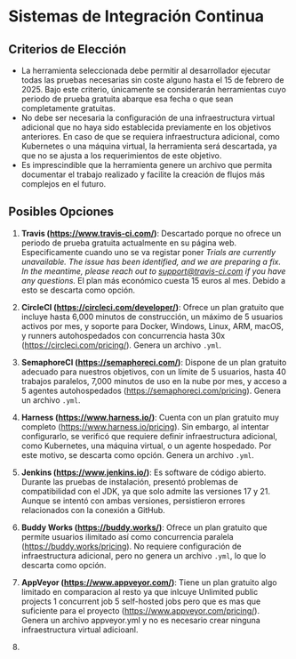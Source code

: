 # Sistemas de Integración Continua

## Criterios de Elección

- La herramienta seleccionada debe permitir al desarrollador ejecutar todas las pruebas necesarias sin coste alguno hasta el 15 de febrero de 2025. Bajo este criterio, únicamente se considerarán herramientas cuyo periodo de prueba gratuita abarque esa fecha o que sean completamente gratuitas.
- No debe ser necesaria la configuración de una infraestructura virtual adicional que no haya sido establecida previamente en los objetivos anteriores. En caso de que se requiera infraestructura adicional, como Kubernetes o una máquina virtual, la herramienta será descartada, ya que no se ajusta a los requerimientos de este objetivo.
- Es imprescindible que la herramienta genere un archivo que permita documentar el trabajo realizado y facilite la creación de flujos más complejos en el futuro.

## Posibles Opciones

1. **Travis (https://www.travis-ci.com/)**: Descartado porque no ofrece un periodo de prueba gratuita actualmente en su página web. Especificamente cuando uno se va registar poner *Trials are currently unavailable. The issue has been identified, and we are preparing a fix. In the meantime, please reach out to support@travis-ci.com if you have any questions.* El plan más económico cuesta 15 euros al mes. Debido a esto se descarta como opción.

2. **CircleCI (https://circleci.com/developer/)**: Ofrece un plan gratuito que incluye hasta 6,000 minutos de construcción, un máximo de 5 usuarios activos por mes, y soporte para Docker, Windows, Linux, ARM, macOS, y runners autohospedados con concurrencia hasta 30x (https://circleci.com/pricing/). Genera un archivo `.yml`.

3. **SemaphoreCI (https://semaphoreci.com/)**: Dispone de un plan gratuito adecuado para nuestros objetivos, con un límite de 5 usuarios, hasta 40 trabajos paralelos, 7,000 minutos de uso en la nube por mes, y acceso a 5 agentes autohospedados (https://semaphoreci.com/pricing). Genera un archivo `.yml`.

4. **Harness (https://www.harness.io/)**: Cuenta con un plan gratuito muy completo (https://www.harness.io/pricing). Sin embargo, al intentar configurarlo, se verificó que requiere definir infraestructura adicional, como Kubernetes, una máquina virtual, o un agente hospedado. Por este motivo, se descarta como opción. Genera un archivo `.yml`.

5. **Jenkins (https://www.jenkins.io/)**: Es software de código abierto. Durante las pruebas de instalación, presentó problemas de compatibilidad con el JDK, ya que solo admite las versiones 17 y 21. Aunque se intentó con ambas versiones, persistieron errores relacionados con la conexión a GitHub.

6. **Buddy Works (https://buddy.works/)**: Ofrece un plan gratuito que permite usuarios ilimitado así como concurrencia paralela (https://buddy.works/pricing). No requiere configuración de infraestructura adicional, pero no genera un archivo `.yml`, lo que lo descarta como opción.

7. **AppVeyor (https://www.appveyor.com/)**: Tiene un plan gratuito algo limitado en comparacion al resto ya que inlcuye Unlimited public projects 1 concurrent job 5 self-hosted jobs pero que es mas que suficiente para el proyecto (https://www.appveyor.com/pricing/). Genera un archivo appveyor.yml y no es necesario crear ninguna infraestructura virtual adicioanl.

8. 


